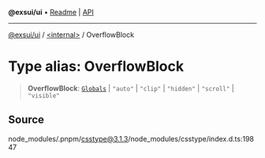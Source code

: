 **@exsui/ui** • [Readme](../../README.md) \| [API](../../globals.md)

***

[@exsui/ui](../../README.md) / [\<internal\>](../README.md) / OverflowBlock

# Type alias: OverflowBlock

> **OverflowBlock**: [`Globals`](Globals.md) \| `"auto"` \| `"clip"` \| `"hidden"` \| `"scroll"` \| `"visible"`

## Source

node\_modules/.pnpm/csstype@3.1.3/node\_modules/csstype/index.d.ts:19847
